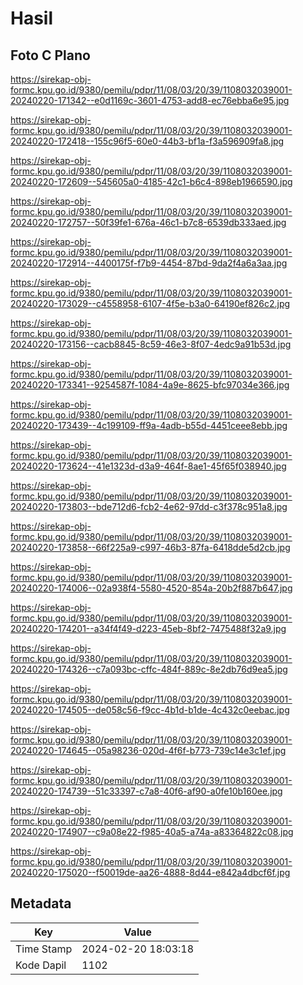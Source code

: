 # Hasil

## Foto C Plano

https://sirekap-obj-formc.kpu.go.id/9380/pemilu/pdpr/11/08/03/20/39/1108032039001-20240220-171342--e0d1169c-3601-4753-add8-ec76ebba6e95.jpg

https://sirekap-obj-formc.kpu.go.id/9380/pemilu/pdpr/11/08/03/20/39/1108032039001-20240220-172418--155c96f5-60e0-44b3-bf1a-f3a596909fa8.jpg

https://sirekap-obj-formc.kpu.go.id/9380/pemilu/pdpr/11/08/03/20/39/1108032039001-20240220-172609--545605a0-4185-42c1-b6c4-898eb1966590.jpg

https://sirekap-obj-formc.kpu.go.id/9380/pemilu/pdpr/11/08/03/20/39/1108032039001-20240220-172757--50f39fe1-676a-46c1-b7c8-6539db333aed.jpg

https://sirekap-obj-formc.kpu.go.id/9380/pemilu/pdpr/11/08/03/20/39/1108032039001-20240220-172914--4400175f-f7b9-4454-87bd-9da2f4a6a3aa.jpg

https://sirekap-obj-formc.kpu.go.id/9380/pemilu/pdpr/11/08/03/20/39/1108032039001-20240220-173029--c4558958-6107-4f5e-b3a0-64190ef826c2.jpg

https://sirekap-obj-formc.kpu.go.id/9380/pemilu/pdpr/11/08/03/20/39/1108032039001-20240220-173156--cacb8845-8c59-46e3-8f07-4edc9a91b53d.jpg

https://sirekap-obj-formc.kpu.go.id/9380/pemilu/pdpr/11/08/03/20/39/1108032039001-20240220-173341--9254587f-1084-4a9e-8625-bfc97034e366.jpg

https://sirekap-obj-formc.kpu.go.id/9380/pemilu/pdpr/11/08/03/20/39/1108032039001-20240220-173439--4c199109-ff9a-4adb-b55d-4451ceee8ebb.jpg

https://sirekap-obj-formc.kpu.go.id/9380/pemilu/pdpr/11/08/03/20/39/1108032039001-20240220-173624--41e1323d-d3a9-464f-8ae1-45f65f038940.jpg

https://sirekap-obj-formc.kpu.go.id/9380/pemilu/pdpr/11/08/03/20/39/1108032039001-20240220-173803--bde712d6-fcb2-4e62-97dd-c3f378c951a8.jpg

https://sirekap-obj-formc.kpu.go.id/9380/pemilu/pdpr/11/08/03/20/39/1108032039001-20240220-173858--66f225a9-c997-46b3-87fa-6418dde5d2cb.jpg

https://sirekap-obj-formc.kpu.go.id/9380/pemilu/pdpr/11/08/03/20/39/1108032039001-20240220-174006--02a938f4-5580-4520-854a-20b2f887b647.jpg

https://sirekap-obj-formc.kpu.go.id/9380/pemilu/pdpr/11/08/03/20/39/1108032039001-20240220-174201--a34f4f49-d223-45eb-8bf2-7475488f32a9.jpg

https://sirekap-obj-formc.kpu.go.id/9380/pemilu/pdpr/11/08/03/20/39/1108032039001-20240220-174326--c7a093bc-cffc-484f-889c-8e2db76d9ea5.jpg

https://sirekap-obj-formc.kpu.go.id/9380/pemilu/pdpr/11/08/03/20/39/1108032039001-20240220-174505--de058c56-f9cc-4b1d-b1de-4c432c0eebac.jpg

https://sirekap-obj-formc.kpu.go.id/9380/pemilu/pdpr/11/08/03/20/39/1108032039001-20240220-174645--05a98236-020d-4f6f-b773-739c14e3c1ef.jpg

https://sirekap-obj-formc.kpu.go.id/9380/pemilu/pdpr/11/08/03/20/39/1108032039001-20240220-174739--51c33397-c7a8-40f6-af90-a0fe10b160ee.jpg

https://sirekap-obj-formc.kpu.go.id/9380/pemilu/pdpr/11/08/03/20/39/1108032039001-20240220-174907--c9a08e22-f985-40a5-a74a-a83364822c08.jpg

https://sirekap-obj-formc.kpu.go.id/9380/pemilu/pdpr/11/08/03/20/39/1108032039001-20240220-175020--f50019de-aa26-4888-8d44-e842a4dbcf6f.jpg


## Metadata

| Key        | Value               |
| ---------- | ------------------- |
| Time Stamp | 2024-02-20 18:03:18 |
| Kode Dapil | 1102                |



